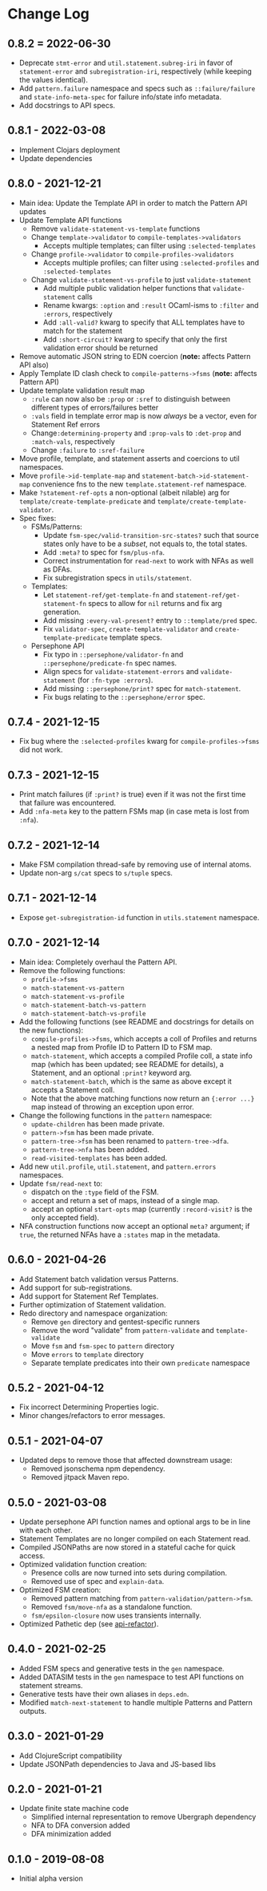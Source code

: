 # Change Log

## 0.8.2 = 2022-06-30
- Deprecate `stmt-error` and `util.statement.subreg-iri` in favor of `statement-error` and `subregistration-iri`, respectively (while keeping the values identical).
- Add `pattern.failure` namespace and specs such as `::failure/failure` and `state-info-meta-spec` for failure info/state info metadata.
- Add docstrings to API specs.

## 0.8.1 - 2022-03-08
- Implement Clojars deployment
- Update dependencies

## 0.8.0 - 2021-12-21
- Main idea: Update the Template API in order to match the Pattern API updates
- Update Template API functions
  - Remove `validate-statement-vs-template` functions
  - Change `template->validator` to `compile-templates->validators`
    - Accepts multiple templates; can filter using `:selected-templates`
  - Change `profile->validator` to `compile-profiles->validators`
    - Accepts multiple profiles; can filter using `:selected-profiles` and `:selected-templates`
   - Change `validate-statement-vs-profile` to just `validate-statement`
     - Add multiple public validation helper functions that `validate-statement` calls
     - Rename kwargs: `:option` and `:result` OCaml-isms to `:filter` and `:errors`, respectively
     - Add `:all-valid?` kwarg to specify that ALL templates have to match for the statement
     - Add `:short-circuit?` kwarg to specify that only the first validation error should be returned
- Remove automatic JSON string to EDN coercion (**note:** affects Pattern API also)
- Apply Template ID clash check to `compile-patterns->fsms` (**note:** affects Pattern API)
- Update template validation result map
  - `:rule` can now also be `:prop` or `:sref` to distinguish between different types of errors/failures better
  - `:vals` field in template error map is now _always_ be a vector, even for Statement Ref errors
  - Change`:determining-property` and `:prop-vals` to `:det-prop` and `:match-vals`, respectively
  - Change `:failure` to `:sref-failure`
 - Move profile, template, and statement asserts and coercions to util namespaces.
 - Move `profile->id-template-map` and `statement-batch->id-statement-map` convenience fns to the new `template.statement-ref` namespace.
 - Make `?statement-ref-opts` a non-optional (albeit nilable) arg for `template/create-template-predicate` and `template/create-template-validator`.
 - Spec fixes:
   - FSMs/Patterns:
     - Update `fsm-spec/valid-transition-src-states?` such that source states only have to be a _subset_, not equals to, the total states.
     - Add `:meta?` to spec for `fsm/plus-nfa`.
     - Correct instrumentation for `read-next` to work with NFAs as well as DFAs.
     - Fix subregistration specs in `utils/statement`.
   - Templates:
     - Let `statement-ref/get-template-fn` and `statement-ref/get-statement-fn` specs to allow for `nil` returns and fix arg generation.
      - Add missing `:every-val-present?` entry to `::template/pred` spec.
     - Fix `validator-spec`, `create-template-validator` and `create-template-predicate` template specs.
   - Persephone API
     - Fix typo in `::persephone/validator-fn` and `::persephone/predicate-fn` spec names.
     - Align specs for `validate-statement-errors` and `validate-statement` (for `:fn-type :errors`).
     - Add missing `::persephone/print?` spec for `match-statement`.
     - Fix bugs relating to the `::persephone/error` spec.

## 0.7.4 - 2021-12-15
- Fix bug where the `:selected-profiles` kwarg for `compile-profiles->fsms` did not work.

## 0.7.3 - 2021-12-15
- Print match failures (if `:print?` is true) even if it was not the first time that failure was encountered.
- Add `:nfa-meta` key to the pattern FSMs map (in case meta is lost from `:nfa`).

## 0.7.2 - 2021-12-14
- Make FSM compilation thread-safe by removing use of internal atoms.
- Update non-arg `s/cat` specs to `s/tuple` specs.

## 0.7.1 - 2021-12-14
- Expose `get-subregistration-id` function in `utils.statement` namespace.

## 0.7.0 - 2021-12-14
- Main idea: Completely overhaul the Pattern API.
- Remove the following functions:
  - `profile->fsms`
  - `match-statement-vs-pattern`
  - `match-statement-vs-profile`
  - `match-statement-batch-vs-pattern`
  - `match-statement-batch-vs-profile`
- Add the following functions (see README and docstrings for details on the new functions):
  - `compile-profiles->fsms`, which accepts a coll of Profiles and returns a nested map from Profile ID to Pattern ID to FSM map.
  - `match-statement`, which accepts a compiled Profile coll, a state info map (which has been updated; see README for details), a Statement, and an optional `:print?` keyword arg.
  - `match-statement-batch`, which is the same as above except it accepts a Statement coll.
  - Note that the above matching functions now return an `{:error ...}` map instead of throwing an exception upon error.
- Change the following functions in the `pattern` namespace:
  - `update-children` has been made private.
  - `pattern->fsm` has been made private.
  - `pattern-tree->fsm` has been renamed to `pattern-tree->dfa`.
  - `pattern-tree->nfa` has been added.
  - `read-visited-templates` has been added.
- Add new `util.profile`, `util.statement`, and `pattern.errors` namespaces.
- Update `fsm/read-next` to:
  - dispatch on the `:type` field of the FSM.
  - accept and return a set of maps, instead of a single map.
  - accept an optional `start-opts` map (currently `:record-visit?` is the only accepted field).
- NFA construction functions now accept an optional `meta?` argument; if `true`, the returned NFAs have a `:states` map in the metadata.

## 0.6.0 - 2021-04-26
- Add Statement batch validation versus Patterns.
- Add support for sub-registrations.
- Add support for Statement Ref Templates.
- Further optimization of Statement validation.
- Redo directory and namespace organization:
  - Remove `gen` directory and gentest-specific runners
  - Remove the word "validate" from `pattern-validate` and `template-validate`
  - Move `fsm` and `fsm-spec` to `pattern` directory
  - Move `errors` to `template` directory
  - Separate template predicates into their own `predicate` namespace

## 0.5.2 - 2021-04-12
- Fix incorrect Determining Properties logic.
- Minor changes/refactors to error messages.

## 0.5.1 - 2021-04-07
- Updated deps to remove those that affected downstream usage:
  - Removed jsonschema npm dependency.
  - Removed jitpack Maven repo.

## 0.5.0 - 2021-03-08
- Update persephone API function names and optional args to be in line with each other.
- Statement Templates are no longer compiled on each Statement read.
- Compiled JSONPaths are now stored in a stateful cache for quick access.
- Optimized validation function creation:
  - Presence colls are now turned into sets during compilation.
  - Removed use of spec and `explain-data`.
- Optimized FSM creation:
  - Removed pattern matching from `pattern-validation/pattern->fsm`.
  - Removed `fsm/move-nfa` as a standalone function.
  - `fsm/epsilon-closure` now uses transients internally.
- Optimized Pathetic dep (see [api-refactor](https://github.com/yetanalytics/pathetic/pull/3)).

## 0.4.0 - 2021-02-25
- Added FSM specs and generative tests in the `gen` namespace.
- Added DATASIM tests in the `gen` namespace to test API functions on statement streams.
- Generative tests have their own aliases in `deps.edn`.
- Modified `match-next-statement` to handle multiple Patterns and Pattern outputs.

## 0.3.0 - 2021-01-29
- Add ClojureScript compatibility
- Update JSONPath dependencies to Java and JS-based libs

## 0.2.0 - 2021-01-21
- Update finite state machine code
  - Simplified internal representation to remove Ubergraph dependency
  - NFA to DFA conversion added
  - DFA minimization added

## 0.1.0 - 2019-08-08
- Initial alpha version
